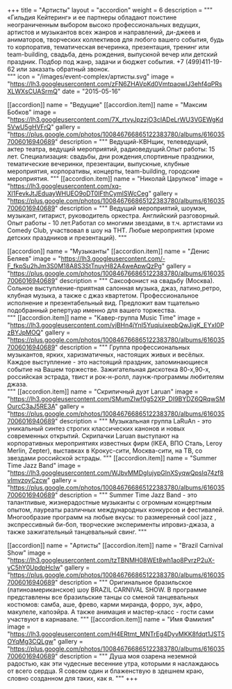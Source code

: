 +++
title = "Артисты"
layout = "accordion"
weight = 6
description = """
   «Гильдия Кейтеринг» и ее партнеры обладают поистине неограниченным выбором высоко профессиональных ведущих, артистов и музыкантов всех жанров и направлений, ди-джеев и аниматоров, творческих коллективов для любого вашего события, будь то  корпоратив, тематическая вечеринка, презентация, тренинг или team-building, свадьба, день рождения, выпускной вечер или детский праздник. Подбор под жанр, задачи и бюджет события. +7 (499)411-19-62 или заказать обратный звонок.  
"""
icon = "/images/event-complex/артисты.svg"
image = "https://lh3.googleusercontent.com/zFN6ZHAVpKd0VmtpaowIJ3ehf4qPRsXLWXsCUASrmQ"
date = "2015-05-16"  

[[accordion]]
  name = "Ведущие"
  [[accordion.item]]
    name = "Максим Бобков"
    image = "https://lh3.googleusercontent.com/7X_rtvyJpzzjO3cIADeLrWU3VGEWgKd5VwU5gHVFrQ"
    gallery = "https://plus.google.com/photos/100846766865122383780/albums/6160357006016940689"
    description = """
    Ведущий-КВНщик, телеведущий, актер театра, ведущий мероприятий, радиоведущий.Опыт работы: 15 лет. Специализация: свадьбы,	дни рождения,спортивные праздники, тематические вечеринки, презентации, выпускные, клубные мероприятия, корпоративы, концерты, team-building, городские мероприятия.
    """
  [[accordion.item]]
    name = "Николай Царулков"
    image = "https://lh3.googleusercontent.com/xq-Xl1FevkJtJEduayWHUEO9oDT0IFthCymISWcCeg"
    gallery = "https://plus.google.com/photos/100846766865122383780/albums/6160357006016940689"
    description = """
    Ведущий мероприятий, шоумэн, музыкант, гитарист, руководитель оркестра. Английский разговорный. Опыт работы - 10 лет.Работал со многими звездами, в т.ч. артистами из Comedy Club, участвовал в шоу на ТНТ. Любые мероприятия (кроме детских праздников и презентаций).
    """

[[accordion]]
  name = "Музыканты"
  [[accordion.item]]
    name = "Денис Беляев"
    image = "https://lh3.googleusercontent.com/-F_fkpSu2hJm3S0M18A8S3StTnuyH82A4weApwQzPg"
    gallery = "https://plus.google.com/photos/100846766865122383780/albums/6160357006016940689"
    description = """
    Саксофонист на свадьбу (Москва). Сольное выступление-приятная салонная музыка, джаз, латино,ретро, клубная музыка, а также с джаз квартетом. Профессиональное исполнение и презентабельный вид. Предложит вам тщательно подобранный репертуар именно для вашего торжества.  
    """
  [[accordion.item]]
    name = "Кавер-группа Music Time"
    image = "https://lh3.googleusercontent.com/vjBHn4jYnI5YuqiuixepbQwJigK_EYxI0PzBYJpMOQ"
    gallery = "https://plus.google.com/photos/100846766865122383780/albums/6160357006016940689"
    description = """
    Группа профессиональных музыкантов, ярких, харизматичных, настоящих живых и весёлых. Каждое выступление - это настоящий праздник, запоминающиеся событие на Вашем торжестве. Зажигательная дискотека 80-х,90-х, российская эстрада, твист и рок-н-ролл, лаунж-программы любителям джаза.  
    """
  [[accordion.item]]
    name = "Скрипичный дуэт Laruan"
    image = "https://lh3.googleusercontent.com/SMumZIwf0g52XP_DI9BYDZ6QRqwSMOurcC3aJ5RE3A"
    gallery = "https://plus.google.com/photos/100846766865122383780/albums/6160357006016940689"
    description = """
    Музыкальная группа LaRuAn - это уникальный синтез строгих классических канонов и новых современных открытий. Скрипачки Laruan выступают на корпоративных мероприятиях известных фирм (IKEA, ВПО Сталь, Leroy Merlin, Zepter), выставках в Крокус-сити, Москва-сити, на ТВ, со звездами российской эстрады.
    """
  [[accordion.item]]
    name = "Summer Time Jazz Band"
    image = "https://lh3.googleusercontent.com/WJbvMMDgIujypGlnXSyqwQpsIq74zf8vImvzoyCzcw"
    gallery = "https://plus.google.com/photos/100846766865122383780/albums/6160357006016940689"
    description = """
    Summer Time Jazz Band - это талантливые, жизнерадостные музыканты с огромным концертным опытом, лауреаты различных международных конкурсов и фестивалей. Многообразие программ на любые вкусы: то размеренный cool jazz , экспрессивный би-боп, творческие эксперименты ипровиз-джаза, а также зажигательный танцевальный свинг.
    """

[[accordion]]
  name = "Артисты"
  [[accordion.item]]
    name = "Brazil Carnival Show"
    image = "https://lh3.googleusercontent.com/tzTBNMH08WEt8wh1ao8PvrzP2uX-yC5hY0UpdpHclw"
    gallery = "https://plus.google.com/photos/100846766865122383780/albums/6160357006016940689"
    description = """
    Оригинальное бразильское (латиноамериканское) шоу BRAZIL CARNIVAL SHOW. В программе представлены все бразильские танцы со сменой танцевальных костюмов: самба, аше, фрево, карми миранда, форро, зук, афро, макулеле, капоэйра. А также анимация и мастер-класс - гости сами участвуют в карнавале.
    """
  [[accordion.item]]
    name = "Имя Фамилия"
    image = "https://lh3.googleusercontent.com/H4ERtmt_MNTrEg4DyvMKK8fdqt1JST5OYqMg3CQLgw"
    gallery = "https://plus.google.com/photos/100846766865122383780/albums/6160357006016940689"
    description = """
      Душа моя озарена неземной радостью, как эти чудесные весенние утра, которыми я наслаждаюсь от всего сердца. Я совсем один и блаженствую в здешнем краю, словно созданном для таких, как я.
    """
+++
